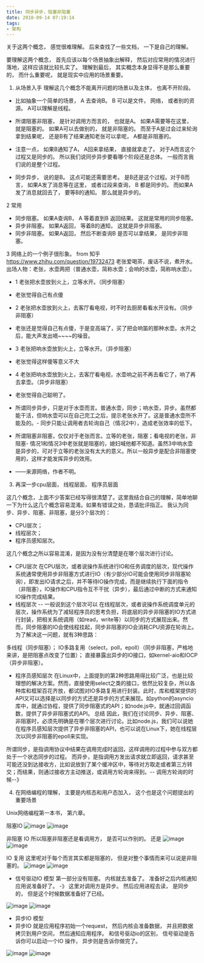 ```yaml
---
title: 同步异步，阻塞非阻塞
date: 2018-09-14 07:19:14
tags:
- 架构
---
```


关于这两个概念， 感觉很难理解。 后来查找了一些文档， 一下是自己的理解。 

<!-- more --> 

要理解这两个概念， 首先应该以每个场景抽象出解释， 然后对应常用的情况进行落地，这样应该就比较扎实了。 
理解到最后， 其实概念本身显得不是那么重要的， 而什么重要呢， 就是现实中应用的场景重要。 

1. 从场景入手
理解这几个概念不能离开问题的场景以及主体， 也离不开阶段。 
- 比如抽象一个简单的场景， A 去查询B。 B 可以是文件， 网络， 或者别的资源。 A可以理解是线程。 
- 所谓阻塞非阻塞， 是针对调用方而言的， 也就是A。 如果A需要等在这里， 就是阻塞的。 如果A可以去做别的， 就是非阻塞的。 而至于A是过会过来轮询拿到结果呢， 还是B有了结果通知老张可以拿呢， A都是非阻塞的。 
- 注意一点， 如果B通知了A， A回来拿结果， 直接就拿走了。 对于A而言这个过程又是同步的。 所以我们说同步异步要看哪个阶段还是总体。 一般而言我们说的是整个过程。 

- 同步异步， 说的是B。 这点可能还需要思考。 是B还是这个过程。对于B而言， 如果A发了消息等在这里， 或者过段来查询， B 都是同步的。 而如果A发了消息就回去了， 要等B的通知。 那么就是异步的。 

2  常用
- 同步阻塞。 如果A查询B， A 等着直到B 返回结果。 这就是常用的同步阻塞。 
- 异步非阻塞。 如果A返回， 等着B的通知， 这就是异步非阻塞。 
- 同步非阻塞。 如果A返回， 然后不断查询B 是否可以拿结果， 是同步非阻塞。 


3 网络上的一个例子很形象。 
from 知乎 https://www.zhihu.com/question/19732473
老张爱喝茶，废话不说，煮开水。
出场人物：老张，水壶两把（普通水壶，简称水壶；会响的水壶，简称响水壶）。
- 1 老张把水壶放到火上，立等水开。（同步阻塞）
- 老张觉得自己有点傻
- 2 老张把水壶放到火上，去客厅看电视，时不时去厨房看看水开没有。（同步非阻塞）
- 老张还是觉得自己有点傻，于是变高端了，买了把会响笛的那种水壶。水开之后，能大声发出嘀~~~~的噪音。
- 3 老张把响水壶放到火上，立等水开。（异步阻塞）
- 老张觉得这样傻等意义不大
- 4 老张把响水壶放到火上，去客厅看电视，水壶响之前不再去看它了，响了再去拿壶。（异步非阻塞）
- 老张觉得自己聪明了。

- 所谓同步异步，只是对于水壶而言。普通水壶，同步；响水壶，异步。虽然都能干活，但响水壶可以在自己完工之后，提示老张水开了。这是普通水壶所不能及的。- 同步只能让调用者去轮询自己（情况2中），造成老张效率的低下。
- 所谓阻塞非阻塞，仅仅对于老张而言。立等的老张，阻塞；看电视的老张，非阻塞- 情况1和情况3中老张就是阻塞的，媳妇喊他都不知道。虽然3中响水壶是异步的，可对于立等的老张没有太大的意义。所以一般异步是配合非阻塞使用的，这样才能发挥异步的效用。
- ——来源网络，作者不明。

3. 再深一步cpu层面， 线程层面， 程序员层面

这几个概念，上面不少答案已经写得很清楚了。这里我结合自己的理解，简单地聊一下为什么这几个概念容易混淆。如果有错误之处，恳请批评指正。
我认为同步、异步、阻塞、非阻塞，是分3个层次的：
- CPU层次；
- 线程层次；
- 程序员感知层次。

这几个概念之所以容易混淆，是因为没有分清楚是在哪个层次进行讨论。
- CPU层次
在CPU层次，或者说操作系统进行IO和任务调度的层次，现代操作系统通常使用异步非阻塞方式进行IO（有少部分IO可能会使用同步非阻塞轮询），即发出IO请求之后，并不等待IO操作完成，而是继续执行下面的指令（非阻塞），IO操作和CPU指令互不干扰（异步），最后通过中断的方式来通知IO操作完成结果。
- 线程层次 -- 一般说到这个层次可以
在线程层次，或者说操作系统调度单元的层次，操作系统为了减轻程序员的思考负担，将底层的异步非阻塞的IO方式进行封装，把相关系统调用（如read，write等）以同步的方式展现出来。然而，同步阻塞的IO会使线程挂起，同步非阻塞的IO会消耗CPU资源在轮询上。为了解决这一问题，就有3种思路：

多线程（同步阻塞）；
IO多路复用（select，poll，epoll）（同步非阻塞，严格地来讲，是把阻塞点改变了位置）；
直接暴露出异步的IO接口，如kernel-aio和IOCP（异步非阻塞）。

- 程序员感知层次
在Linux中，上面提到的第2种思路用得比较广泛，也是比较理想的解决方案。然而，直接使用select之类的接口，依然比较复杂，所以各种库和框架百花齐放，都试图对IO多路复用进行封装。此时，库和框架提供的API又可以选择是以同步的方式还是异步的方式来展现。如python的asyncio库中，就通过协程，提供了同步阻塞式的API；如node.js中，就通过回调函数，提供了异步非阻塞式的API。
总结
因此，我们在讨论同步、异步、阻塞、非阻塞时，必须先明确是在哪个层次进行讨论。比如node.js，我们可以说她在程序员感知层次提供了异步非阻塞的API，也可以说在Linux下，她在线程层次以同步非阻塞的epoll来实现。

所谓同步，是指调用协议中结果在调用完成时返回，这样调用的过程中参与双方都处于一个状态同步的过程。
而异步，是指调用方发出请求就立即返回，请求甚至可能还没到达接收方，比如说放到了某个缓冲区中，等待对方取走或者第三方转交；而结果，则通过接收方主动推送，或调用方轮询来得到。-- 调用方轮询的时候--》 

4. 在网络编程的理解， 主要是内核态和用户态加入， 这个也是这个问题提出的重要场景

Unix网络编程第一本书， 第六章。 


阻塞IO
![image](D:\developer\blog\zyhnjust.github.io\source\_posts\同步异步，阻塞非阻塞\clipboard1.png)
![image](clipboard1.png)

非阻塞 IO 所以阻塞非阻塞还是看调用方， 是否可以作别的。 还是
![image](D:\developer\blog\zyhnjust.github.io\source\_posts\同步异步，阻塞非阻塞\clipboard2.png)
![image](clipboard2.png)

IO 复用
这里呢对于每个而言其实都是阻塞的， 但是对整个事情而来可以说是非阻塞的。 
![image](D:\developer\blog\zyhnjust.github.io\source\_posts\同步异步，阻塞非阻塞\clipboard3.png)
![image](clipboard3.png)

- 信号驱动IO 模型
第一部分没有阻塞。 内核就去准备了。 
准备好之后内核通知应用说准备好了。 -》 这里对调用方是异步。 
然后应用进程去读， 是同步的， 但是这个时候数据准备好了已经。 

![image](D:\developer\blog\zyhnjust.github.io\source\_posts\同步异步，阻塞非阻塞\clipboard4.png)
![image](clipboard4.png)

- 异步IO 模型
- 异步IO 就是应用程序初始一个request， 然后内核会准备数据， 并且把数据拷贝到用户空间， 然后通知应用程序。 
和信号驱动io的区别， 信号驱动是告诉你可以启动一个IO 操作， 异步则是告诉你做完了。 

![image](D:\developer\blog\zyhnjust.github.io\source\_posts\同步异步，阻塞非阻塞\clipboard5.png)
![image](clipboard5.png)









